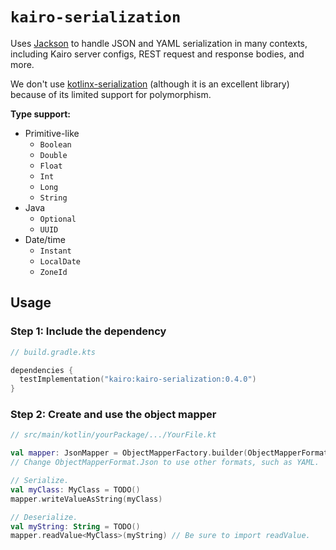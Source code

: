 # `kairo-serialization`

Uses [Jackson](https://github.com/FasterXML/jackson)
to handle JSON and YAML serialization in many contexts,
including Kairo server configs, REST request and response bodies, and more.

We don't use [kotlinx-serialization](https://github.com/Kotlin/kotlinx.serialization)
(although it is an excellent library)
because of its limited support for polymorphism.

**Type support:**

- Primitive-like
  - `Boolean`
  - `Double`
  - `Float`
  - `Int`
  - `Long`
  - `String`
- Java
  - `Optional`
  - `UUID`
- Date/time
  - `Instant`
  - `LocalDate`
  - `ZoneId`

## Usage

### Step 1: Include the dependency

```kotlin
// build.gradle.kts

dependencies {
  testImplementation("kairo:kairo-serialization:0.4.0")
}
```

### Step 2: Create and use the object mapper

```kotlin
// src/main/kotlin/yourPackage/.../YourFile.kt

val mapper: JsonMapper = ObjectMapperFactory.builder(ObjectMapperFormat.Json).build()
// Change ObjectMapperFormat.Json to use other formats, such as YAML.

// Serialize.
val myClass: MyClass = TODO()
mapper.writeValueAsString(myClass)

// Deserialize.
val myString: String = TODO()
mapper.readValue<MyClass>(myString) // Be sure to import readValue.
```
